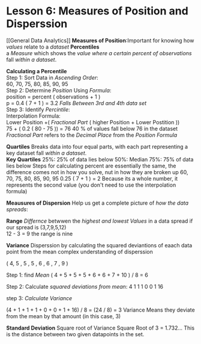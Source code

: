 # Lesson 6: Measures of Position and Disperssion
[[General Data Analytics]]
**Measures of Position**:Important for knowing how *values* relate to a *dataset*
**Percentiles**                                                                  
a *Measure* which shows the *value where a certain percent of observations* fall *within a dataset*.                                                           

**Calculating a Percentile**                                                        
Step 1: Sort Data in *Ascending Order*:                                             
                                         60, 70, 75, 80, 85, 90, 95                 
Step 2: Determine *Position* Using *Formula*:                                       
                                position = percent ( observations + 1 )             
                                    p = 0.4 ( 7 + 1 )  =  3.2
                                    *Falls Between 3rd and 4th data set*                    
Step 3: Identify *Percintile*:                                                              
                                Interpolation Formula:                                       
    Lower Position +( *Fractional Part* ( higher Position + Lower Postition ))              
                                75 + ( 0.2 ( 80 - 75 )) = 76
                              40 % of values fall below 76 in the dataset 
*Fractional Part* refers to the *Decimal Place* from the *Position Formula*                                                                      

**Quartiles**
Breaks data into four equal parts, with each part representing a key dataset
fall *within a dataset*.                                                           
 **Key Quartiles**
25%: 25% of data lies below
50%: Median
75%: 75% of data lies below
Steps for calculating percent are essentially the same, the difference comes not in how you solve, nut in how they are broken up
                                        60, 70, 75, 80, 85, 90, 95
                                        0.25 ( 7 + 1 ) = 2
                                        Because its a whole number, it represents the second value (you don't need to use the interpolation formula) 


**Meausures of Dispersion**
Help us get a complete picture of *how the data spreads*:

**Range**
*Differnce* betwwen the *highest and lowest Values* in a data spread
if our spread is (3,7,9,5,12)  
12 - 3 = 9
the range is nine

**Variance**
Disperssion by calculating the squared deviantions of eaach data point from the mean
complex understanding of disperssion

( 4, 5 , 5 , 5 , 6 , 6 , 7 , 9 )

Step 1: find *Mean*
( 4 + 5 + 5 + 5 + 6 + 6 + 7 + 10 ) / 8 = 6

Step 2: Calculate *squared deviations from mean*:
4
1
1
1
0
0
1
16

step 3: *Calculate Variance*

(4 + 1 + 1 + 1 + 0 + 0 + 1 + 16) / 8 = (24 / 8) = 3
Variance Means they  deviate from the mean by that amount (in this case, 3)

**Standard Deviation**
Square root of Variance
Square Root of 3 = 1.732...
This is the distance between two given datapoints in the set.